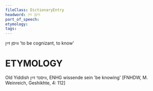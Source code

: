```yaml
---
fileClass: DictionaryEntry
headword: וויסן זײַן
part_of_speech: 
etymology: 
tags: 
---
```

וויסן זײַן
'to be cognizant, to know'

ETYMOLOGY
===========
Old Yiddish וויסנד זײַן, ENHG wissende sein 'be knowing'
[FNHDW, M. Weinreich, Geshikhte, 4: 112]